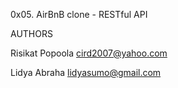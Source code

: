 0x05. AirBnB clone - RESTful API

AUTHORS

Risikat Popoola <cird2007@yahoo.com>

Lidya Abraha <lidyasumo@gmail.com>
